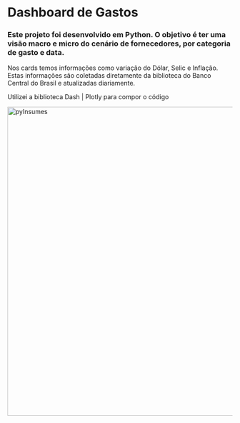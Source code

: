 # Dashboard de Gastos

### Este projeto foi desenvolvido em Python. O objetivo é ter uma visão macro e micro do cenário de fornecedores, por categoria de gasto e data.

Nos cards temos informações como variação do Dólar, Selic e Inflação. Estas informações são coletadas diretamente da biblioteca do Banco Central do Brasil e atualizadas diariamente.

Utilizei a biblioteca Dash | Plotly para compor o código

<img width="693" alt="pyInsumes" src="https://github.com/cauangregui04/dashboardInsumes.py/assets/112584856/b1a03786-3491-4f69-a58e-cd6bd0db80f5">
